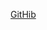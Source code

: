  [GitHib](https://iskersten.github.io/ISKersten_academic_docs.github.io/einfuehrung/#schl%C3%BCsselwort-inspireidentifiziert)
